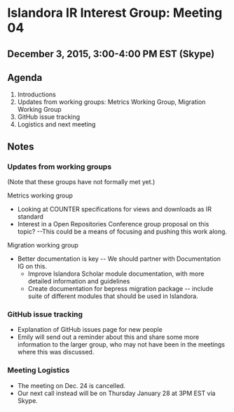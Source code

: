 # Islandora IR Interest Group: Meeting 04
## December 3, 2015, 3:00-4:00 PM EST (Skype)

## Agenda
1. Introductions
2. Updates from working groups: Metrics Working Group, Migration Working Group
3. GitHub issue tracking 
4. Logistics and next meeting

## Notes

### Updates from working groups

(Note that these groups have not formally met yet.)

Metrics working group

* Looking at COUNTER specifications for views and downloads as IR standard
* Interest in a Open Repositories Conference group proposal on this topic? --This could be a means of focusing and pushing this work along. 

Migration working group

* Better documentation is key -- We should partner with Documentation IG on this. 
    * Improve Islandora Scholar module documentation, with more detailed information and guidelines
    * Create documentation for bepress migration package -- include suite of different modules that should be used in Islandora. 

### GitHub issue tracking 

* Explanation of GitHub issues page for new people
* Emily will send out a reminder about this and share some more information to the larger group, who may not have been in the meetings where this was discussed. 

### Meeting Logistics

* The meeting on Dec. 24 is cancelled. 
* Our next call instead will be on Thursday January 28 at 3PM EST via Skype. 
